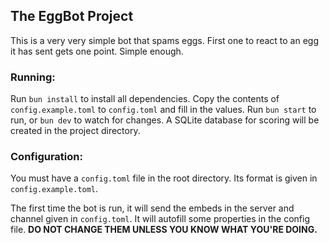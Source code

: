 ## The EggBot Project

This is a very very simple bot that spams eggs. First one to react to an egg it has sent gets one point. Simple enough.

### Running:
Run `bun install` to install all dependencies.
Copy the contents of `config.example.toml` to `config.toml` and fill in the values.
Run `bun start` to run, or `bun dev` to watch for changes. A SQLite database for scoring will be created in the project directory.

### Configuration:

You must have a `config.toml` file in the root directory. Its format is given in `config.example.toml`.

The first time the bot is run, it will send the embeds in the server and channel given in `config.toml`.
It will autofill some properties in the config file. **DO NOT CHANGE THEM UNLESS YOU KNOW WHAT YOU'RE DOING.**
